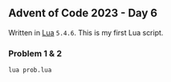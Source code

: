 ## Advent of Code 2023 - Day 6

Written in [Lua](https://www.lua.org/) `5.4.6`. This is my first Lua script.

### Problem 1 & 2

`lua prob.lua`
